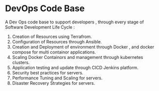 # DevOps Code Base
A Dev Ops code base to support developers , through every stage of Software Development Life Cycle :

1. Creation of Resources using Terrafrom.
2. Configuration of Resources through Ansible.
3. Creation and Deployment of environment through Docker , and docker compose for multi containor applications.
4. Scaling Docker Containors and management through kubernetes clusters.
5. Application testing and update through CICD Jenkins platform.
6. Security best practices for servers.
7. Performance Tuning and Scaling for servers.
8. Disaster Recovery Strategies for servers.
